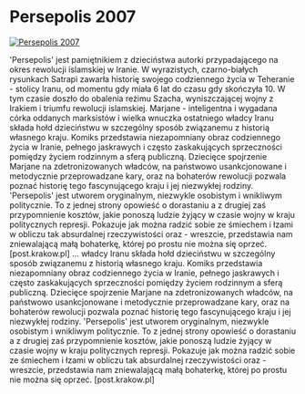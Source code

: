 Persepolis 2007 
=============
[![Persepolis 2007 ](http://vidos.pl/images/player.gif)](http://vidos.pl/persepolis-2007)

 'Persepolis' jest pamiętnikiem z dzieciństwa autorki przypadającego na okres rewolucji islamskiej w Iranie. W wyrazistych, czarno-białych rysunkach Satrapi zawarła historię swojego codziennego życia w Teheranie - stolicy Iranu, od momentu gdy miała 6 lat do czasu gdy skończyła 10. W tym czasie doszło do obalenia reżimu Szacha, wyniszczającej wojny z Irakiem i triumfu rewolucji islamskiej. Marjane - inteligentna i wygadana córka oddanych marksistów i wielka wnuczka ostatniego władcy Iranu składa hołd dzieciństwu w szczególny sposób związanemu z historią własnego kraju. Komiks przedstawia niezapomniany obraz codziennego życia w Iranie, pełnego jaskrawych i często zaskakujących sprzeczności pomiędzy życiem rodzinnym a sferą publiczną. Dziecięce spojrzenie Marjane na zdetronizowanych władców, na państwowo usankcjonowane i metodycznie przeprowadzane kary, oraz na bohaterów rewolucji pozwala poznać historię tego fascynującego kraju i jej niezwykłej rodziny. 'Persepolis' jest utworem oryginalnym, niezwykle osobistym i wnikliwym politycznie. To z jednej strony opowieść o dorastaniu a z drugiej zaś przypomnienie kosztów, jakie ponoszą ludzie żyjący w czasie wojny w kraju politycznych represji. Pokazuje jak można radzić sobie ze śmiechem i łzami w obliczu tak absurdalnej rzeczywistości oraz - wreszcie, przedstawia nam zniewalającą małą bohaterkę, której po prostu nie można się oprzeć. [post.krakow.pl]  ... władcy Iranu składa hołd dzieciństwu w szczególny sposób związanemu z historią własnego kraju. Komiks przedstawia niezapomniany obraz codziennego życia w Iranie, pełnego jaskrawych i często zaskakujących sprzeczności pomiędzy życiem rodzinnym a sferą publiczną. Dziecięce spojrzenie Marjane na zdetronizowanych władców, na państwowo usankcjonowane i metodycznie przeprowadzane kary, oraz na bohaterów rewolucji pozwala poznać historię tego fascynującego kraju i jej niezwykłej rodziny. 'Persepolis' jest utworem oryginalnym, niezwykle osobistym i wnikliwym politycznie. To z jednej strony opowieść o dorastaniu a z drugiej zaś przypomnienie kosztów, jakie ponoszą ludzie żyjący w czasie wojny w kraju politycznych represji. Pokazuje jak można radzić sobie ze śmiechem i łzami w obliczu tak absurdalnej rzeczywistości oraz - wreszcie, przedstawia nam zniewalającą małą bohaterkę, której po prostu nie można się oprzeć. [post.krakow.pl]
